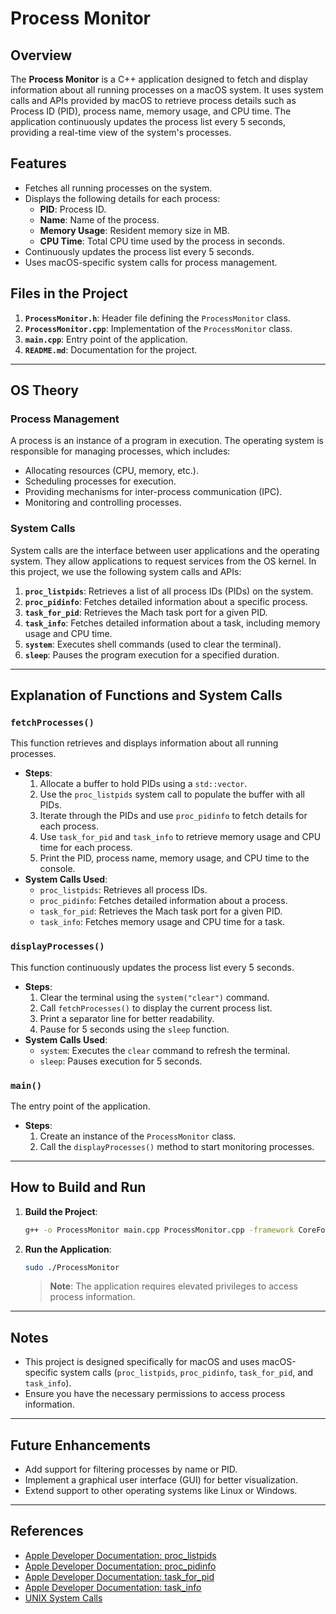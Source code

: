 # Process Monitor

## Overview
The **Process Monitor** is a C++ application designed to fetch and display information about all running processes on a macOS system. It uses system calls and APIs provided by macOS to retrieve process details such as Process ID (PID), process name, memory usage, and CPU time. The application continuously updates the process list every 5 seconds, providing a real-time view of the system's processes.

## Features
- Fetches all running processes on the system.
- Displays the following details for each process:
  - **PID**: Process ID.
  - **Name**: Name of the process.
  - **Memory Usage**: Resident memory size in MB.
  - **CPU Time**: Total CPU time used by the process in seconds.
- Continuously updates the process list every 5 seconds.
- Uses macOS-specific system calls for process management.

## Files in the Project
1. **`ProcessMonitor.h`**: Header file defining the `ProcessMonitor` class.
2. **`ProcessMonitor.cpp`**: Implementation of the `ProcessMonitor` class.
3. **`main.cpp`**: Entry point of the application.
4. **`README.md`**: Documentation for the project.

---

## OS Theory

### Process Management
A process is an instance of a program in execution. The operating system is responsible for managing processes, which includes:
- Allocating resources (CPU, memory, etc.).
- Scheduling processes for execution.
- Providing mechanisms for inter-process communication (IPC).
- Monitoring and controlling processes.

### System Calls
System calls are the interface between user applications and the operating system. They allow applications to request services from the OS kernel. In this project, we use the following system calls and APIs:
1. **`proc_listpids`**: Retrieves a list of all process IDs (PIDs) on the system.
2. **`proc_pidinfo`**: Fetches detailed information about a specific process.
3. **`task_for_pid`**: Retrieves the Mach task port for a given PID.
4. **`task_info`**: Fetches detailed information about a task, including memory usage and CPU time.
5. **`system`**: Executes shell commands (used to clear the terminal).
6. **`sleep`**: Pauses the program execution for a specified duration.

---

## Explanation of Functions and System Calls

### `fetchProcesses()`
This function retrieves and displays information about all running processes.
- **Steps**:
  1. Allocate a buffer to hold PIDs using a `std::vector`.
  2. Use the `proc_listpids` system call to populate the buffer with all PIDs.
  3. Iterate through the PIDs and use `proc_pidinfo` to fetch details for each process.
  4. Use `task_for_pid` and `task_info` to retrieve memory usage and CPU time for each process.
  5. Print the PID, process name, memory usage, and CPU time to the console.
- **System Calls Used**:
  - `proc_listpids`: Retrieves all process IDs.
  - `proc_pidinfo`: Fetches detailed information about a process.
  - `task_for_pid`: Retrieves the Mach task port for a given PID.
  - `task_info`: Fetches memory usage and CPU time for a task.

### `displayProcesses()`
This function continuously updates the process list every 5 seconds.
- **Steps**:
  1. Clear the terminal using the `system("clear")` command.
  2. Call `fetchProcesses()` to display the current process list.
  3. Print a separator line for better readability.
  4. Pause for 5 seconds using the `sleep` function.
- **System Calls Used**:
  - `system`: Executes the `clear` command to refresh the terminal.
  - `sleep`: Pauses execution for 5 seconds.

### `main()`
The entry point of the application.
- **Steps**:
  1. Create an instance of the `ProcessMonitor` class.
  2. Call the `displayProcesses()` method to start monitoring processes.

---

## How to Build and Run
1. **Build the Project**:
   ```bash
   g++ -o ProcessMonitor main.cpp ProcessMonitor.cpp -framework CoreFoundation -framework IOKit
   ```
2. **Run the Application**:
   ```bash
   sudo ./ProcessMonitor
   ```

   > **Note**: The application requires elevated privileges to access process information.

---

## Notes
- This project is designed specifically for macOS and uses macOS-specific system calls (`proc_listpids`, `proc_pidinfo`, `task_for_pid`, and `task_info`).
- Ensure you have the necessary permissions to access process information.

---

## Future Enhancements
- Add support for filtering processes by name or PID.
- Implement a graphical user interface (GUI) for better visualization.
- Extend support to other operating systems like Linux or Windows.

---

## References
- [Apple Developer Documentation: proc_listpids](https://developer.apple.com/documentation)
- [Apple Developer Documentation: proc_pidinfo](https://developer.apple.com/documentation)
- [Apple Developer Documentation: task_for_pid](https://developer.apple.com/documentation)
- [Apple Developer Documentation: task_info](https://developer.apple.com/documentation)
- [UNIX System Calls](https://en.wikipedia.org/wiki/System_call)